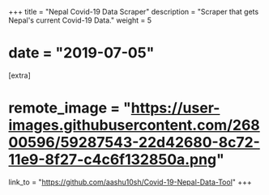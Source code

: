+++
title = "Nepal Covid-19 Data Scraper"
description = "Scraper that gets Nepal's current Covid-19 Data."
weight = 5
# date = "2019-07-05"

[extra]
# remote_image = "https://user-images.githubusercontent.com/26800596/59287543-22d42680-8c72-11e9-8f27-c4c6f132850a.png"
link_to = "https://github.com/aashu10sh/Covid-19-Nepal-Data-Tool"
+++

